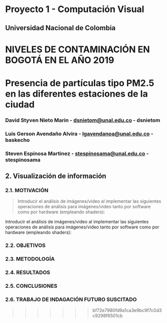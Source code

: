 # Proyecto 1 - Computación Visual
## Universidad Nacional de Colombia

# NIVELES DE CONTAMINACIÓN EN BOGOTÁ EN EL AÑO 2019
# Presencia de partículas tipo PM2.5 en las diferentes estaciones de la ciudad

### David Styven Nieto Marin - dsnietom@unal.edu.co - dsnietom
### Luis Gerson Avendaño Alvira - lgavendanoa@unal.edu.co - baskecho
### Steven Espinosa Martinez - stespinosama@unal.edu.co - stespinosama

## 2. Visualización de información

### 2.1. MOTIVACIÓN
> Introducir el análisis de imágenes/video al implementar las siguientes operaciones de análisis para imágenes/video tanto por software como por hardware (empleando shaders):

Introducir el análisis de imágenes/video al implementar las siguientes operaciones de análisis para imágenes/video tanto por software como por hardware (empleando shaders):

### 2.2. OBJETIVOS

### 2.3. METODOLOGÍA

### 2.4. RESULTADOS

### 2.5. CONCLUSIONES

### 2.6. TRABAJO DE INDAGACIÓN FUTURO SUSCITADO
>>>>>>> bf72e7980fd9a1ca3e9bc9f7c0d3c9298f6501cb
